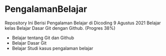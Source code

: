 # PengalamanBelajar
Repository Ini Berisi Pengalaman Belajar di Dicoding
9 Agustus 2021
Belajar kelas Belajar Dasar Git dengan Github. (Progres 38%)
* Belajar tentang Git dan Github
* Belajar Dasar Git
* Belajar Studi kasus pengalaman belajar
